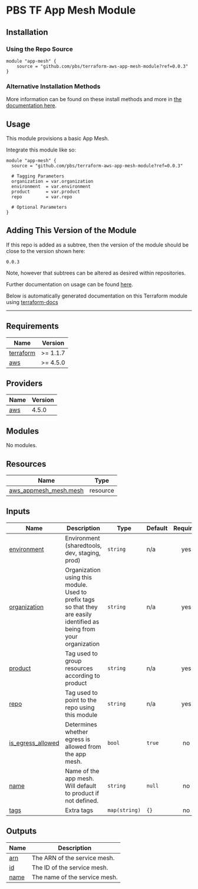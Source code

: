 # PBS TF App Mesh Module

## Installation

### Using the Repo Source

```hcl
module "app-mesh" {
    source = "github.com/pbs/terraform-aws-app-mesh-module?ref=0.0.3"
}
```

### Alternative Installation Methods

More information can be found on these install methods and more in [the documentation here](./docs/general/install).

## Usage

This module provisions a basic App Mesh.

Integrate this module like so:

```hcl
module "app-mesh" {
  source = "github.com/pbs/terraform-aws-app-mesh-module?ref=0.0.3"

  # Tagging Parameters
  organization = var.organization
  environment  = var.environment
  product      = var.product
  repo         = var.repo

  # Optional Parameters
}
```

## Adding This Version of the Module

If this repo is added as a subtree, then the version of the module should be close to the version shown here:

`0.0.3`

Note, however that subtrees can be altered as desired within repositories.

Further documentation on usage can be found [here](./docs).

Below is automatically generated documentation on this Terraform module using [terraform-docs][terraform-docs]

---

[terraform-docs]: https://github.com/terraform-docs/terraform-docs

## Requirements

| Name                                                                     | Version  |
| ------------------------------------------------------------------------ | -------- |
| <a name="requirement_terraform"></a> [terraform](#requirement_terraform) | >= 1.1.7 |
| <a name="requirement_aws"></a> [aws](#requirement_aws)                   | >= 4.5.0 |

## Providers

| Name                                             | Version |
| ------------------------------------------------ | ------- |
| <a name="provider_aws"></a> [aws](#provider_aws) | 4.5.0   |

## Modules

No modules.

## Resources

| Name                                                                                                              | Type     |
| ----------------------------------------------------------------------------------------------------------------- | -------- |
| [aws_appmesh_mesh.mesh](https://registry.terraform.io/providers/hashicorp/aws/latest/docs/resources/appmesh_mesh) | resource |

## Inputs

| Name                                                                                 | Description                                                                                                            | Type          | Default | Required |
| ------------------------------------------------------------------------------------ | ---------------------------------------------------------------------------------------------------------------------- | ------------- | ------- | :------: |
| <a name="input_environment"></a> [environment](#input_environment)                   | Environment (sharedtools, dev, staging, prod)                                                                          | `string`      | n/a     |   yes    |
| <a name="input_organization"></a> [organization](#input_organization)                | Organization using this module. Used to prefix tags so that they are easily identified as being from your organization | `string`      | n/a     |   yes    |
| <a name="input_product"></a> [product](#input_product)                               | Tag used to group resources according to product                                                                       | `string`      | n/a     |   yes    |
| <a name="input_repo"></a> [repo](#input_repo)                                        | Tag used to point to the repo using this module                                                                        | `string`      | n/a     |   yes    |
| <a name="input_is_egress_allowed"></a> [is_egress_allowed](#input_is_egress_allowed) | Determines whether egress is allowed from the app mesh.                                                                | `bool`        | `true`  |    no    |
| <a name="input_name"></a> [name](#input_name)                                        | Name of the app mesh. Will default to product if not defined.                                                          | `string`      | `null`  |    no    |
| <a name="input_tags"></a> [tags](#input_tags)                                        | Extra tags                                                                                                             | `map(string)` | `{}`    |    no    |

## Outputs

| Name                                            | Description                   |
| ----------------------------------------------- | ----------------------------- |
| <a name="output_arn"></a> [arn](#output_arn)    | The ARN of the service mesh.  |
| <a name="output_id"></a> [id](#output_id)       | The ID of the service mesh.   |
| <a name="output_name"></a> [name](#output_name) | The name of the service mesh. |
